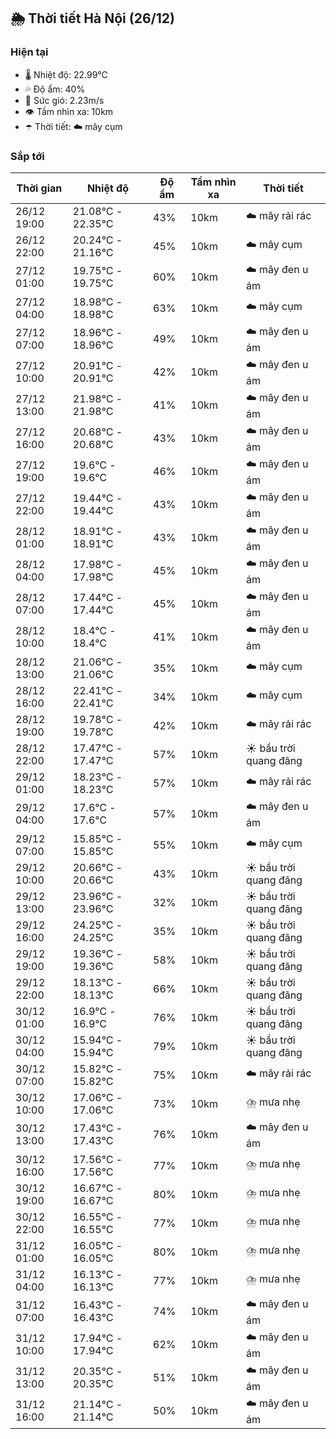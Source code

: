 ## 🌦️ Thời tiết Hà Nội (26/12)

### Hiện tại

- 🌡️ Nhiệt độ: 22.99℃
- 💦 Độ ẩm: 40%
- 💨 Sức gió: 2.23m/s
- 👁️ Tầm nhìn xa: 10km
- ☂️ Thời tiết: ☁️ mây cụm

### Sắp tới

| Thời gian | Nhiệt độ | Độ ẩm | Tầm nhìn xa | Thời tiết |
| --- | --- | --- | --- | --- |
| 26/12 19:00 | 21.08℃ - 22.35℃ | 43% | 10km | ☁️ mây rải rác |
| 26/12 22:00 | 20.24℃ - 21.16℃ | 45% | 10km | ☁️ mây cụm |
| 27/12 01:00 | 19.75℃ - 19.75℃ | 60% | 10km | ☁️ mây đen u ám |
| 27/12 04:00 | 18.98℃ - 18.98℃ | 63% | 10km | ☁️ mây cụm |
| 27/12 07:00 | 18.96℃ - 18.96℃ | 49% | 10km | ☁️ mây đen u ám |
| 27/12 10:00 | 20.91℃ - 20.91℃ | 42% | 10km | ☁️ mây đen u ám |
| 27/12 13:00 | 21.98℃ - 21.98℃ | 41% | 10km | ☁️ mây đen u ám |
| 27/12 16:00 | 20.68℃ - 20.68℃ | 43% | 10km | ☁️ mây đen u ám |
| 27/12 19:00 | 19.6℃ - 19.6℃ | 46% | 10km | ☁️ mây đen u ám |
| 27/12 22:00 | 19.44℃ - 19.44℃ | 43% | 10km | ☁️ mây đen u ám |
| 28/12 01:00 | 18.91℃ - 18.91℃ | 43% | 10km | ☁️ mây đen u ám |
| 28/12 04:00 | 17.98℃ - 17.98℃ | 45% | 10km | ☁️ mây đen u ám |
| 28/12 07:00 | 17.44℃ - 17.44℃ | 45% | 10km | ☁️ mây đen u ám |
| 28/12 10:00 | 18.4℃ - 18.4℃ | 41% | 10km | ☁️ mây đen u ám |
| 28/12 13:00 | 21.06℃ - 21.06℃ | 35% | 10km | ☁️ mây cụm |
| 28/12 16:00 | 22.41℃ - 22.41℃ | 34% | 10km | ☁️ mây cụm |
| 28/12 19:00 | 19.78℃ - 19.78℃ | 42% | 10km | ☁️ mây rải rác |
| 28/12 22:00 | 17.47℃ - 17.47℃ | 57% | 10km | ☀️ bầu trời quang đãng |
| 29/12 01:00 | 18.23℃ - 18.23℃ | 57% | 10km | ☁️ mây rải rác |
| 29/12 04:00 | 17.6℃ - 17.6℃ | 57% | 10km | ☁️ mây đen u ám |
| 29/12 07:00 | 15.85℃ - 15.85℃ | 55% | 10km | ☁️ mây cụm |
| 29/12 10:00 | 20.66℃ - 20.66℃ | 43% | 10km | ☀️ bầu trời quang đãng |
| 29/12 13:00 | 23.96℃ - 23.96℃ | 32% | 10km | ☀️ bầu trời quang đãng |
| 29/12 16:00 | 24.25℃ - 24.25℃ | 35% | 10km | ☀️ bầu trời quang đãng |
| 29/12 19:00 | 19.36℃ - 19.36℃ | 58% | 10km | ☀️ bầu trời quang đãng |
| 29/12 22:00 | 18.13℃ - 18.13℃ | 66% | 10km | ☀️ bầu trời quang đãng |
| 30/12 01:00 | 16.9℃ - 16.9℃ | 76% | 10km | ☀️ bầu trời quang đãng |
| 30/12 04:00 | 15.94℃ - 15.94℃ | 79% | 10km | ☀️ bầu trời quang đãng |
| 30/12 07:00 | 15.82℃ - 15.82℃ | 75% | 10km | ☁️ mây rải rác |
| 30/12 10:00 | 17.06℃ - 17.06℃ | 73% | 10km | ⛈️ mưa nhẹ |
| 30/12 13:00 | 17.43℃ - 17.43℃ | 76% | 10km | ☁️ mây đen u ám |
| 30/12 16:00 | 17.56℃ - 17.56℃ | 77% | 10km | ⛈️ mưa nhẹ |
| 30/12 19:00 | 16.67℃ - 16.67℃ | 80% | 10km | ⛈️ mưa nhẹ |
| 30/12 22:00 | 16.55℃ - 16.55℃ | 77% | 10km | ⛈️ mưa nhẹ |
| 31/12 01:00 | 16.05℃ - 16.05℃ | 80% | 10km | ⛈️ mưa nhẹ |
| 31/12 04:00 | 16.13℃ - 16.13℃ | 77% | 10km | ⛈️ mưa nhẹ |
| 31/12 07:00 | 16.43℃ - 16.43℃ | 74% | 10km | ☁️ mây đen u ám |
| 31/12 10:00 | 17.94℃ - 17.94℃ | 62% | 10km | ☁️ mây đen u ám |
| 31/12 13:00 | 20.35℃ - 20.35℃ | 51% | 10km | ☁️ mây đen u ám |
| 31/12 16:00 | 21.14℃ - 21.14℃ | 50% | 10km | ☁️ mây đen u ám |
